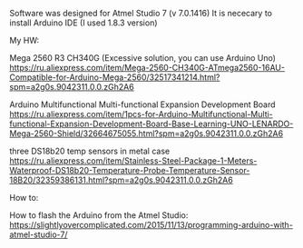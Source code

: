 Software was designed for Atmel Studio 7 (v 7.0.1416)
It is nececary to install Arduino IDE (I used 1.8.3 version)


My HW:

Mega 2560 R3 CH340G (Excessive solution, you can use Arduino Uno)
https://ru.aliexpress.com/item/Mega-2560-CH340G-ATmega2560-16AU-Compatible-for-Arduino-Mega-2560/32517341214.html?spm=a2g0s.9042311.0.0.zGh2A6

Arduino Multifunctional Multi-functional Expansion Development Board
https://ru.aliexpress.com/item/1pcs-for-Arduino-Multifunctional-Multi-functional-Expansion-Development-Board-Base-Learning-UNO-LENARDO-Mega-2560-Shield/32664675055.html?spm=a2g0s.9042311.0.0.zGh2A6

three DS18b20 temp sensors in metal case
https://ru.aliexpress.com/item/Stainless-Steel-Package-1-Meters-Waterproof-DS18b20-Temperature-Probe-Temperature-Sensor-18B20/32359386131.html?spm=a2g0s.9042311.0.0.zGh2A6


How to:

How to flash the Arduino from the Atmel Studio:
https://slightlyovercomplicated.com/2015/11/13/programming-arduino-with-atmel-studio-7/